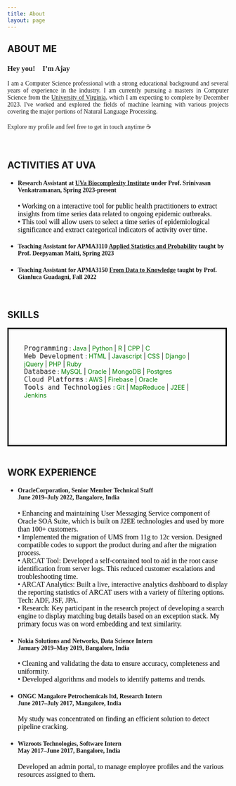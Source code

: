 ```yaml
---
title: About
layout: page
---
```

<h2 class="title" >ABOUT ME</h2>
<!--![Profile Image]({% if site.external-image %}{{ site.picture }}{% else %}{{ site.url }}/{{ site.picture }}{% endif %})-->

<p><h3 style="color: #222;font-family: Comic Sans MS;">Hey you!<span>&#128075;</span> I’m Ajay</h3></p>

<p style="color: #222;font-family: Comic Sans MS; text-align: justify;">I am a Computer Science professional with a strong educational background and 
    several years of experience in the industry. I am currently pursuing a masters in Computer Science from the 
    <a href="https://engineering.virginia.edu/departments/computer-science">University of Virginia</a>, which I am expecting to complete by December 2023.  I've worked and explored the fields of machine learning with various projects covering the
major portions of Natural Language Processing. <br><br>Explore my profile and feel free
to get in touch anytime <span>&#9749;</span></p><br>

<h2>ACTIVITIES AT UVA</h2>
<ul class="skill-list">
    <li><h4 style="font-family: 'Comic Sans MS';">Research Assistant at <a href="https://biocomplexity.virginia.edu/institute/divisions/network-systems-science-and-advanced-computing">UVa Biocomplexity Institute</a> under Prof. Srinivasan Venkatramanan, Spring 2023-present</h4></li>
	<p style="font-family: 'Comic Sans MS';font-size:medium;color:black;">• Working on a interactive tool for public health
        practitioners to extract insights from time series data related to ongoing epidemic outbreaks.<br>• This tool will allow users to select a time series of epidemiological significance and
        extract categorical indicators of activity over time.<br></p>
    <li><h4 style="font-family: 'Comic Sans MS';">Teaching Assistant for APMA3110 <a href="https://www.coursicle.com/virginia/courses/APMA/3110/">Applied Statistics and Probability</a> taught by Prof. Deepyaman Maiti, Spring 2023</h4></li>
    <li><h4 style="font-family: 'Comic Sans MS';">Teaching Assistant for APMA3150 <a href="https://www.coursicle.com/virginia/courses/APMA/3150/">From Data to Knowledge</a> taught by Prof. Gianluca Guadagni, Fall 2022</h4></li>
</ul>   
<br>

<h2>SKILLS</h2>
<div style=" width: 500px;height: 270px;border: 3px solid black;box-sizing: border-box;">
    <p style="margin: 35px;"><code style="font-size: 15px;">Programming</code> :  
          <span style="color:green">Java</span> | <span style="color:green">Python</span>
          | <span style="color:green">R</span> | <span style="color:green">CPP</span> | <span style="color:green">C</span> 
	<br>
    <code style="font-size: 15px;">Web Development</code> : 
         <span style="color:green">HTML</span> | 
        <span style="color:green">Javascript</span> |  
        <span style="color:green">CSS</span> | 
        <span style="color:green">Django</span> | 
        <span style="color:green">jQuery</span> |
        <span style="color:green">PHP</span> |
        <span style="color:green">Ruby</span>
    <br>
    <code style="font-size: 15px;">Database</code> : 
         <span style="color:green">MySQL</span> | 
        <span style="color:green">Oracle</span> | 
        <span style="color:green">MongoDB</span> | 
        <span style="color:green">Postgres</span>
    <br>
    <code style="font-size: 15px;">Cloud Platforms</code> : 
         <span style="color:green">AWS</span> | 
        <span style="color:green">Firebase</span> | 
        <span style="color:green">Oracle</span>
   <br>
    <code style="font-size: 15px;">Tools and Technologies</code> : 
         <span style="color:green">Git</span> | 
        <span style="color:green">MapReduce</span> | 
        <span style="color:green">J2EE</span> | 
        <span style="color:green">Jenkins</span>
    </p>

</div>
<br>

<h2>WORK EXPERIENCE</h2>
<ul class="skill-list">
	<li><h4 style="font-family: 'Comic Sans MS';">OracleCorporation, Senior Member Technical Staff<br /> June 2019–July 2022, Bangalore, India</h4></li>
	<p style="font-family: 'Comic Sans MS';font-size:medium;color:black;">• Enhancing and maintaining User Messaging Service component of Oracle SOA Suite, which is built on J2EE
        technologies and used by more than 100+ customers.<br>• Implemented the migration of UMS from 11g to 12c version. Designed compatible codes to support the product
        during and after the migration process.<br>• ARCAT Tool: Developed a self-contained tool to aid in the root cause identification from server logs. This
        reduced customer escalations and troubleshooting time.<br>• ARCAT Analytics: Built a live, interactive analytics dashboard to display the reporting statistics of ARCAT
        users with a variety of filtering options. Tech: ADF, JSF, JPA.<br>• Research: Key participant in the research project of developing a search engine to display matching bug details
        based on an exception stack. My primary focus was on word embedding and text similarity.</p>
	<li><h4 style="font-family: 'Comic Sans MS';">Nokia Solutions and Networks, Data Science Intern <br />January 2019–May 2019, Bangalore, India</h4></li>
	<p style="font-family: 'Comic Sans MS';font-size:medium;color:black;">• Cleaning and validating the data to ensure accuracy, completeness and uniformity.<br />• Developed algorithms and models to identify patterns and trends.</p>
	<li><h4 style="font-family: 'Comic Sans MS';">ONGC Mangalore Petrochemicals ltd, Research Intern <br />June 2017–July 2017, Mangalore, India</h4></li>
	<p style="font-family: 'Comic Sans MS';font-size:medium;color:black;">My study was concentrated on finding an efficient solution to detect pipeline cracking.</p>
	<li><h4 style="font-family: 'Comic Sans MS';">Wizroots Technologies, Software Intern <br />May 2017–June 2017, Bangalore, India</h4></li>
	<p style="font-family: 'Comic Sans MS';font-size:medium;color:black;">Developed an admin portal, to manage employee profiles and the various resources assigned to them.</p>

</ul>
<br>
